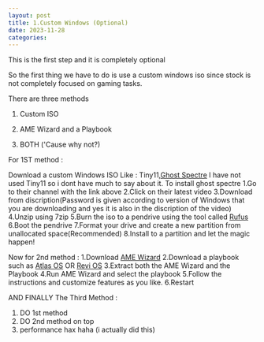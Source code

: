 ```yaml
---
layout: post
title: 1.Custom Windows (Optional)
date: 2023-11-28
categories: 
---
```


This is the first step and it is completely optional 

So the first thing we have to do is use a custom windows iso since stock is not completely focused on gaming tasks.

There are three methods 

1. Custom ISO

2. AME Wizard and a Playbook 

3. BOTH ('Cause why not?)

For 1ST method :

Download a custom Windows ISO
Like : Tiny11,<a href="https://www.youtube.com/c/GHOSTSPECTRE/videos">Ghost Spectre</a>
I have not used Tiny11 so i dont have much to say about it.
To install ghost spectre
1.Go to their channel with the link above 
2.Click on their latest video
3.Download from discription(Password is given according to version of Windows that you are downloading and yes it is also in the discription of the video)
4.Unzip using 7zip 
5.Burn the iso to a pendrive using the tool called <a href="https://rufus.ie/en/">Rufus</a>
6.Boot the pendrive
7.Format your drive and create a new partition from unallocated space(Recommended)
8.Install to a partition and let the magic happen!

Now for 2nd method :
 1.Download <a href="https://ameliorated.io/">AME Wizard</a>
 2.Download a playbook such as <a href="https://atlasos.net/">Atlas OS</a> OR <a href="https://revi.cc/revios/download">Revi OS</a>
 3.Extract both the AME Wizard and the Playbook 
 4.Run AME Wizard and select the playbook
 5.Follow the instructions and customize features as you like.
 6.Restart
 
AND FINALLY
The Third Method :
1. DO 1st method
2. DO 2nd method on top
3. performance hax haha
 (i actually did this)